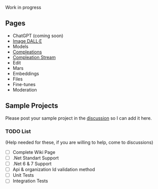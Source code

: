 Work in progress

##  Pages 

* ChatGPT (coming soon)  
* [Image DALL·E](https://github.com/betalgo/openai/wiki/Dall-E)  
* Models  
* [Compleations](https://github.com/betalgo/openai/wiki/Completion-Samples)  
* [Compleation Stream](https://github.com/betalgo/openai/wiki/Compleations-Stream-Sample)
* Edit  
* Mars  
* Embeddings  
* Files  
* Fine-tunes  
* Moderation  

## Sample Projects
Please post your sample project in the [discussion](https://github.com/betalgo/openai/discussions) so I can add it here.

### TODO List 
(Help needed for these, if you are willing to help, come to discussions)
- [ ] Complete Wiki Page
- [ ] .Net Standart Support
- [ ] .Net 6 & 7 Support
- [ ] Api & organization Id validation method
- [ ] Unit Tests
- [ ] Integration Tests